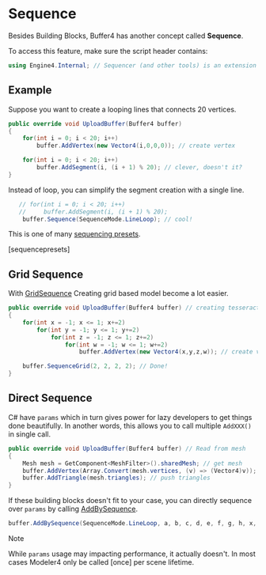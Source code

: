 # Sequence

Besides Building Blocks, Buffer4 has another concept called **Sequence**.

To access this feature, make sure the script header contains:

```c#
using Engine4.Internal; // Sequencer (and other tools) is an extension method inside this namespace
```

## Example

Suppose you want to create a looping lines that connects 20 vertices.

```c#
public override void UploadBuffer(Buffer4 buffer)
{
    for(int i = 0; i < 20; i++)
        buffer.AddVertex(new Vector4(i,0,0,0)); // create vertex

    for(int i = 0; i < 20; i++)
        buffer.AddSegment(i, (i + 1) % 20); // clever, doesn't it?
}
```

Instead of loop, you can simplify the segment creation with a single line.

```c#
   // for(int i = 0; i < 20; i++)
   //     buffer.AddSegment(i, (i + 1) % 20); 
    buffer.Sequence(SequenceMode.LineLoop); // cool!
```

This is one of many [sequencing presets](xref:Engine4.Internal.SequenceMode).

[sequencepresets]

## Grid Sequence

With [GridSequence](xref:Engine4.Internal.Buffer4Extension.SequenceGrid(Engine4.Buffer4,System.Int32,System.Int32,System.Int32,System.Int32)) Creating grid based model become a lot easier.

```c#
public override void UploadBuffer(Buffer4 buffer) // creating tesseract
{
    for(int x = -1; x <= 1; x+=2)
        for(int y = -1; y <= 1; y+=2)
            for(int z = -1; z <= 1; z+=2)
                for(int w = -1; w <= 1; w+=2)
                    buffer.AddVertex(new Vector4(x,y,z,w)); // create vertex

    buffer.SequenceGrid(2, 2, 2, 2); // Done!
}
```

## Direct Sequence

C# have `params` which in turn gives power for lazy developers to get things done beautifully. In another words, this allows you to call multiple `AddXXX()` in single call.

```c#
public override void UploadBuffer(Buffer4 buffer) // Read from mesh
{
    Mesh mesh = GetComponent<MeshFilter>().sharedMesh; // get mesh
    buffer.AddVertex(Array.Convert(mesh.vertices, (v) => (Vector4)v)); // push vertices
    buffer.AddTriangle(mesh.triangles); // push triangles
}
```

If these building blocks doesn't fit to your case, you can directly sequence over `params` by calling [AddBySequence](xref:Engine4.Internal.Buffer4Extension.AddBySequence(Engine4.Buffer4,Engine4.Internal.SequenceMode,System.Int32[])).

```c#
buffer.AddBySequence(SequenceMode.LineLoop, a, b, c, d, e, f, g, h, x, x, x); // Do whatever you like to do
```

> [!NOTE]
> While `params` usage may impacting performance, it actually doesn't. In most cases Modeler4 only be called [once] per scene lifetime.



